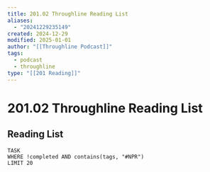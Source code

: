 ```yaml
---
title: 201.02 Throughline Reading List
aliases:
  - "20241229235149"
created: 2024-12-29
modified: 2025-01-01
author: "[[Throughline Podcast]]"
tags:
  - podcast
  - throughline
type: "[[201 Reading]]"
---
```

# 201.02 Throughline Reading List

## Reading List
```dataview
TASK
WHERE !completed AND contains(tags, "#NPR")
LIMIT 20
```
